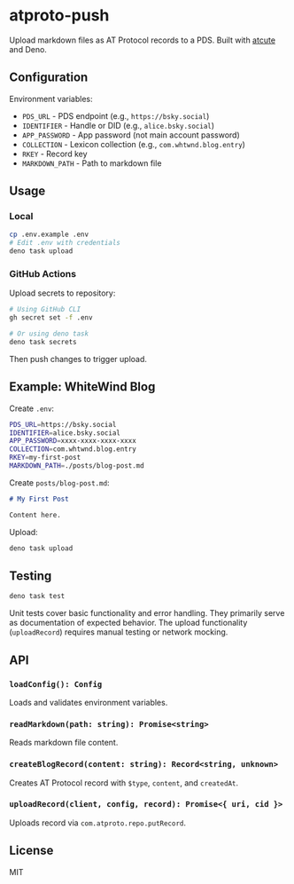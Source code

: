 # atproto-push

Upload markdown files as AT Protocol records to a PDS. Built with
[atcute](https://github.com/mary-ext/atcute) and Deno.

## Configuration

Environment variables:

- `PDS_URL` - PDS endpoint (e.g., `https://bsky.social`)
- `IDENTIFIER` - Handle or DID (e.g., `alice.bsky.social`)
- `APP_PASSWORD` - App password (not main account password)
- `COLLECTION` - Lexicon collection (e.g., `com.whtwnd.blog.entry`)
- `RKEY` - Record key
- `MARKDOWN_PATH` - Path to markdown file

## Usage

### Local

```bash
cp .env.example .env
# Edit .env with credentials
deno task upload
```

### GitHub Actions

Upload secrets to repository:

```bash
# Using GitHub CLI
gh secret set -f .env

# Or using deno task
deno task secrets
```

Then push changes to trigger upload.

## Example: WhiteWind Blog

Create `.env`:

```bash
PDS_URL=https://bsky.social
IDENTIFIER=alice.bsky.social
APP_PASSWORD=xxxx-xxxx-xxxx-xxxx
COLLECTION=com.whtwnd.blog.entry
RKEY=my-first-post
MARKDOWN_PATH=./posts/blog-post.md
```

Create `posts/blog-post.md`:

```markdown
# My First Post

Content here.
```

Upload:

```bash
deno task upload
```

## Testing

```bash
deno task test
```

Unit tests cover basic functionality and error handling. They primarily serve as
documentation of expected behavior. The upload functionality (`uploadRecord`)
requires manual testing or network mocking.

## API

### `loadConfig(): Config`

Loads and validates environment variables.

### `readMarkdown(path: string): Promise<string>`

Reads markdown file content.

### `createBlogRecord(content: string): Record<string, unknown>`

Creates AT Protocol record with `$type`, `content`, and `createdAt`.

### `uploadRecord(client, config, record): Promise<{ uri, cid }>`

Uploads record via `com.atproto.repo.putRecord`.

## License

MIT
